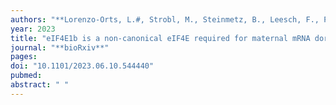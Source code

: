 ```yaml
---
authors: "**Lorenzo-Orts, L.#, Strobl, M., Steinmetz, B., Leesch, F., Pribitzer, C.**, Schutzbier, M., Duernberger, G., **Pauli, A.#**"
year: 2023
title: "eIF4E1b is a non-canonical eIF4E required for maternal mRNA dormancy"
journal: "**bioRxiv**"
pages: 
doi: "10.1101/2023.06.10.544440"
pubmed: 
abstract: " "
---
```


